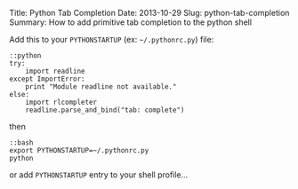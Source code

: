 Title: Python Tab Completion
Date: 2013-10-29
Slug: python-tab-completion
Summary: How to add primitive tab completion to the python shell

Add this to your `PYTHONSTARTUP` (ex: `~/.pythonrc.py`) file:

    ::python
    try:
        import readline
    except ImportError:
        print "Module readline not available."
    else:
        import rlcompleter
        readline.parse_and_bind("tab: complete")

then

    ::bash
    export PYTHONSTARTUP=~/.pythonrc.py
    python

or add `PYTHONSTARTUP` entry to your shell profile...
